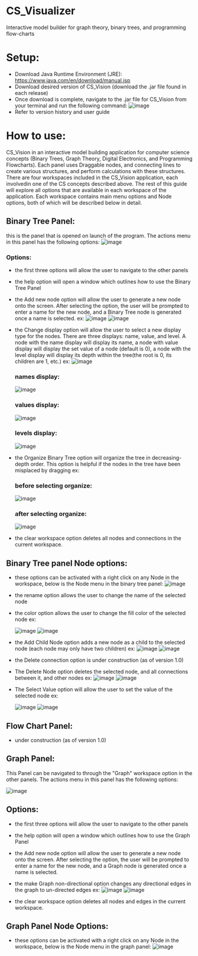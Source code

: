 # CS_Visualizer
Interactive model builder for graph theory, binary trees, and programming flow-charts

# Setup:
- Download Java Runtime Environment (JRE): https://www.java.com/en/download/manual.jsp
- Download desired version of CS_Vision (download the .jar file found in each release)
- Once download is complete, navigate to the .jar file for CS_Vision from your terminal and run the following command:
  ![image](https://github.com/Anidragon/CS_Visualizer/assets/81329162/aee44a90-2a78-4a26-804e-6fa3a003f7ac)
- Refer to version history and user guide
  
# How to use:
CS_Vision in an interactive model building application for computer science concepts (Binary Trees, Graph Theory, Digital Electronics, and Programming Flowcharts). Each panel uses Draggable nodes, and connecting lines to create various structures, and perform calculations with these structures. There are four workspaces included in the CS_Vision application, each involvedin one of the CS concepts described above. The rest of this guide will explore all options that are available in each workspace of the application. Each workspace contains main menu options and Node options, both of which will be described below in detail.

## Binary Tree Panel:
this is the panel that is opened on launch of the program. The actions menu in this panel has the following options: 
![image](https://github.com/Anidragon/CS_Visualizer/assets/81329162/2aa6daac-71f7-49b7-b133-8fd05fd1d3f1)
### Options:
- the first three options will allow the user to navigate to the other panels
- the help option will open a window which outlines how to use the Binary Tree Panel
- the Add new node option will allow the user to generate a new node onto the screen. After selecting the option, the user will be prompted to enter a name for the new node, and a Binary Tree node is generated once a name is selected. ex:
  ![image](https://github.com/Anidragon/CS_Visualizer/assets/81329162/52d27b7b-d80c-45be-bf2d-013884d34a68)
  ![image](https://github.com/Anidragon/CS_Visualizer/assets/81329162/d85a4a30-805a-4a02-868d-b0fbe0402cbe)
- the Change display option will allow the user to select a new display type for the nodes. There are three displays: name, value, and level. A node with the name display will display its name, a node with value display will display the set value of a node (default is 0), a node with the level display will display its depth within the tree(the root is 0, its children are 1, etc.) ex:
  ![image](https://github.com/Anidragon/CS_Visualizer/assets/81329162/718d2137-2bd8-4b1f-8a72-0b583dfef90a)
  ### names display:
  ![image](https://github.com/Anidragon/CS_Visualizer/assets/81329162/3f7a1490-59de-45ae-a6a4-5950870de767)
  ### values display:
  ![image](https://github.com/Anidragon/CS_Visualizer/assets/81329162/2904840b-9eeb-4af5-8075-ca5ee378f173)
  ### levels display:
  ![image](https://github.com/Anidragon/CS_Visualizer/assets/81329162/e06794ab-0487-495f-84dd-a770a73cbe3f)

- the Organize Binary Tree option will organize the tree in decreasing-depth order. This option is helpful if the nodes in the tree have been misplaced by dragging ex:
  ### before selecting organize:
  ![image](https://github.com/Anidragon/CS_Visualizer/assets/81329162/f53fc294-4a06-4c44-9248-d6b8d0d7ef79)

  ### after selecting organize:
  ![image](https://github.com/Anidragon/CS_Visualizer/assets/81329162/38feebc7-8aef-49b5-97e4-a9f051625c51)
- the clear workspace option deletes all nodes and connections in the current workspace.
  
## Binary Tree panel Node options:
- these options can be activated with a right click on any Node in the workspace, below is the Node menu in the binary tree panel:
  ![image](https://github.com/Anidragon/CS_Visualizer/assets/81329162/0ec023a1-05c6-4874-8b08-ff4620a052af)
  
- the rename option allows the user to change the name of the selected node
  
- the color option allows the user to change the fill color of the selected node ex:
  
  ![image](https://github.com/Anidragon/CS_Visualizer/assets/81329162/e99f3ce1-b8f2-4d88-95bf-2ea657053bbc)
  ![image](https://github.com/Anidragon/CS_Visualizer/assets/81329162/8b9d202c-68c3-4fe8-9551-0d3645adfab5)
  
- the Add Child Node option adds a new node as a child to the selected node (each node may only have two children) ex:
  ![image](https://github.com/Anidragon/CS_Visualizer/assets/81329162/f4c86b66-8971-4efd-874c-6b05f73d4f1d)
  ![image](https://github.com/Anidragon/CS_Visualizer/assets/81329162/673043b8-f986-44c7-9eac-59e436955684)
  
- the Delete connection option is under construction (as of version 1.0)
  
- The Delete Node option deletes the selected node, and all connections between it, and other nodes ex:
  ![image](https://github.com/Anidragon/CS_Visualizer/assets/81329162/8e2f4fef-d22a-44c7-95f5-df14e0f1628a)
  ![image](https://github.com/Anidragon/CS_Visualizer/assets/81329162/b1cd40e3-a1e0-40a8-8934-11eb94755aa5)
  
- The Select Value option will allow the user to set the value of the selected node ex:
  
  ![image](https://github.com/Anidragon/CS_Visualizer/assets/81329162/cbf4e026-f6e0-4d00-bfaa-e8046dcfc258)
  ![image](https://github.com/Anidragon/CS_Visualizer/assets/81329162/ee62e2a4-ba50-40a1-ae59-f36bd2ed1a89)
  
## Flow Chart Panel:
- under construction (as of version 1.0)

## Graph Panel:
This Panel can be navigated to through the "Graph" workspace option in the other panels. The actions menu in this panel has the following options: 

![image](https://github.com/Anidragon/CS_Visualizer/assets/81329162/9f3c3e28-da05-4d9f-b9f0-e90788f6f8bc)

## Options:
- the first three options will allow the user to navigate to the other panels
  
- the help option will open a window which outlines how to use the Graph Panel
  
- the Add new node option will allow the user to generate a new node onto the screen. After selecting the option, the user will be prompted to enter a name for the new node, and a Graph node is generated once a name is selected.
  
- the make Graph non-directional option changes any directional edges in the graph to un-directed edges ex:
  ![image](https://github.com/Anidragon/CS_Visualizer/assets/81329162/873268b5-1f89-4981-9991-4ccebf10fc62)
  ![image](https://github.com/Anidragon/CS_Visualizer/assets/81329162/cf5deec9-ff12-4991-8b2f-6710daf1ca37)

- the clear workspace option deletes all nodes and edges in the current workspace.

## Graph Panel Node Options:
- these options can be activated with a right click on any Node in the workspace, below is the Node menu in the graph panel:
![image](https://github.com/Anidragon/CS_Visualizer/assets/81329162/16b876d1-1646-44a4-8f29-2fd62718c4b9)


